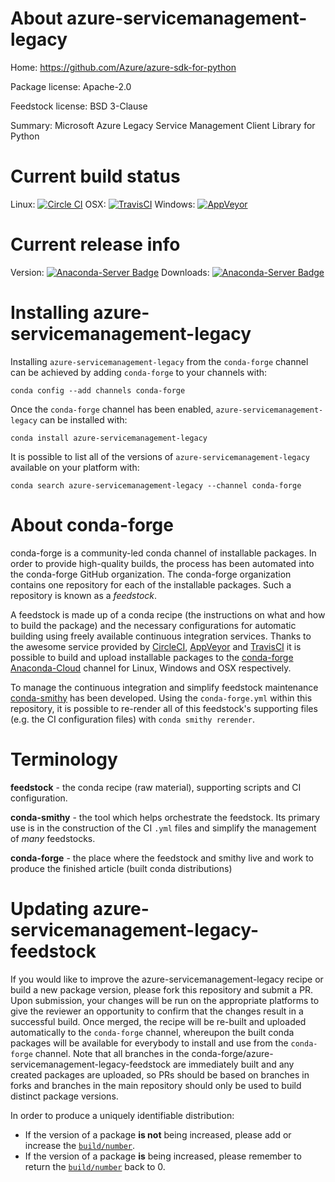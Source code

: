 About azure-servicemanagement-legacy
====================================

Home: https://github.com/Azure/azure-sdk-for-python

Package license: Apache-2.0

Feedstock license: BSD 3-Clause

Summary: Microsoft Azure Legacy Service Management Client Library for Python



Current build status
====================

Linux: [![Circle CI](https://circleci.com/gh/conda-forge/azure-servicemanagement-legacy-feedstock.svg?style=shield)](https://circleci.com/gh/conda-forge/azure-servicemanagement-legacy-feedstock)
OSX: [![TravisCI](https://travis-ci.org/conda-forge/azure-servicemanagement-legacy-feedstock.svg?branch=master)](https://travis-ci.org/conda-forge/azure-servicemanagement-legacy-feedstock)
Windows: [![AppVeyor](https://ci.appveyor.com/api/projects/status/github/conda-forge/azure-servicemanagement-legacy-feedstock?svg=True)](https://ci.appveyor.com/project/conda-forge/azure-servicemanagement-legacy-feedstock/branch/master)

Current release info
====================
Version: [![Anaconda-Server Badge](https://anaconda.org/conda-forge/azure-servicemanagement-legacy/badges/version.svg)](https://anaconda.org/conda-forge/azure-servicemanagement-legacy)
Downloads: [![Anaconda-Server Badge](https://anaconda.org/conda-forge/azure-servicemanagement-legacy/badges/downloads.svg)](https://anaconda.org/conda-forge/azure-servicemanagement-legacy)

Installing azure-servicemanagement-legacy
=========================================

Installing `azure-servicemanagement-legacy` from the `conda-forge` channel can be achieved by adding `conda-forge` to your channels with:

```
conda config --add channels conda-forge
```

Once the `conda-forge` channel has been enabled, `azure-servicemanagement-legacy` can be installed with:

```
conda install azure-servicemanagement-legacy
```

It is possible to list all of the versions of `azure-servicemanagement-legacy` available on your platform with:

```
conda search azure-servicemanagement-legacy --channel conda-forge
```


About conda-forge
=================

conda-forge is a community-led conda channel of installable packages.
In order to provide high-quality builds, the process has been automated into the
conda-forge GitHub organization. The conda-forge organization contains one repository
for each of the installable packages. Such a repository is known as a *feedstock*.

A feedstock is made up of a conda recipe (the instructions on what and how to build
the package) and the necessary configurations for automatic building using freely
available continuous integration services. Thanks to the awesome service provided by
[CircleCI](https://circleci.com/), [AppVeyor](http://www.appveyor.com/)
and [TravisCI](https://travis-ci.org/) it is possible to build and upload installable
packages to the [conda-forge](https://anaconda.org/conda-forge)
[Anaconda-Cloud](http://docs.anaconda.org/) channel for Linux, Windows and OSX respectively.

To manage the continuous integration and simplify feedstock maintenance
[conda-smithy](http://github.com/conda-forge/conda-smithy) has been developed.
Using the ``conda-forge.yml`` within this repository, it is possible to re-render all of
this feedstock's supporting files (e.g. the CI configuration files) with ``conda smithy rerender``.


Terminology
===========

**feedstock** - the conda recipe (raw material), supporting scripts and CI configuration.

**conda-smithy** - the tool which helps orchestrate the feedstock.
                   Its primary use is in the construction of the CI ``.yml`` files
                   and simplify the management of *many* feedstocks.

**conda-forge** - the place where the feedstock and smithy live and work to
                  produce the finished article (built conda distributions)


Updating azure-servicemanagement-legacy-feedstock
=================================================

If you would like to improve the azure-servicemanagement-legacy recipe or build a new
package version, please fork this repository and submit a PR. Upon submission,
your changes will be run on the appropriate platforms to give the reviewer an
opportunity to confirm that the changes result in a successful build. Once
merged, the recipe will be re-built and uploaded automatically to the
`conda-forge` channel, whereupon the built conda packages will be available for
everybody to install and use from the `conda-forge` channel.
Note that all branches in the conda-forge/azure-servicemanagement-legacy-feedstock are
immediately built and any created packages are uploaded, so PRs should be based
on branches in forks and branches in the main repository should only be used to
build distinct package versions.

In order to produce a uniquely identifiable distribution:
 * If the version of a package **is not** being increased, please add or increase
   the [``build/number``](http://conda.pydata.org/docs/building/meta-yaml.html#build-number-and-string).
 * If the version of a package **is** being increased, please remember to return
   the [``build/number``](http://conda.pydata.org/docs/building/meta-yaml.html#build-number-and-string)
   back to 0.
